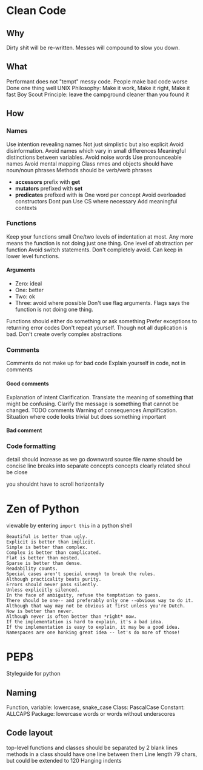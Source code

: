 # Clean Code
## Why
Dirty shit will be re-written.
Messes will compound to slow you down.
## What
Performant does not "tempt" messy code. People make bad code worse
Done one thing well
UNIX Philosophy: Make it work, Make it right, Make it fast
Boy Scout Principle: leave the campground cleaner than you found it
## How
### Names
Use intention revealing names
Not just simplistic but also explicit
Avoid disinformation. Avoid names which vary in small differences
Meaningful distinctions between variables. Avoid noise words
Use pronounceable names
Avoid mental mapping
Class nmes and objects should have noun/noun phrases
Methods should be verb/verb phrases
* **accessors** prefix with **get**
* **mutators** prefixed with **set**
* **predicates** prefixed with **is**
One word per concept
Avoid overloaded constructors
Dont pun
Use CS where necessary
Add meaningful contexts

### Functions
Keep your functions small
One/two levels of indentation at most. Any more means the function is not doing just one thing.
One level of abstraction per function
Avoid switch statements. Don't completely avoid. Can keep in lower level functions.
#### Arguments
* Zero: ideal
* One: better
* Two: ok
* Three: avoid where possible
Don't use flag arguments. Flags says the function is not doing one thing.

Functions should either do something or ask something
Prefer exceptions to returning error codes
Don't repeat yourself. Though not all duplication is bad.
Don't create overly complex abstractions

### Comments
Comments do not make up for bad code
Explain yourself in code, not in comments
#### Good comments
Explanation of intent
Clarification. Translate the meaning of something that might be confusing. Clarify the message is something that cannot be changed.
TODO comments
Warning of consequences
Amplification. Situation where code looks trivial but does something important
#### Bad comment

### Code formatting
detail should increase as we go downward
source file name should be concise
line breaks into separate concepts
concepts clearly related shoul be close

you shouldnt have to scroll horizontally

# Zen of Python
viewable by entering `import this` in a python shell

	Beautiful is better than ugly.
	Explicit is better than implicit.
	Simple is better than complex.
	Complex is better than complicated.
	Flat is better than nested.
	Sparse is better than dense.
	Readability counts.
	Special cases aren't special enough to break the rules.
	Although practicality beats purity.
	Errors should never pass silently.
	Unless explicitly silenced.
	In the face of ambiguity, refuse the temptation to guess.
	There should be one-- and preferably only one --obvious way to do it.
	Although that way may not be obvious at first unless you're Dutch.
	Now is better than never.
	Although never is often better than *right* now.
	If the implementation is hard to explain, it's a bad idea.
	If the implementation is easy to explain, it may be a good idea.
	Namespaces are one honking great idea -- let's do more of those!

# PEP8
Styleguide for python
## Naming
Function, variable: lowercase, snake_case
Class: PascalCase
Constant: ALLCAPS
Package: lowercase words or words without underscores
## Code layout
top-level functions and classes should be separated by 2 blank lines
methods in a class should have one line between them
Line length 79 chars, but could be extended to 120
Hanging indents